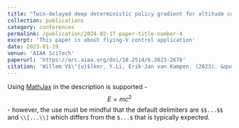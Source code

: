```yaml
---
title: "Twin-delayed deep deterministic policy gradient for altitude control of a flying-wing aircraft with an uncertain aerodynamic model"
collection: publications
category: conferences
permalink: /publication/2024-02-17-paper-title-number-4
excerpt: 'This paper is about flying-V control application'
date: 2023-01-19
venue: 'AIAA SciTech'
paperurl: 'https://arc.aiaa.org/doi/10.2514/6.2023-2678'
citation: 'Willem V$\"{o}$lker, Y.Li, Erik-Jan van Kampen. (2023). &quot;Twin-delayed deep deterministic policy gradient for altitude control of a flying-wing aircraft with an uncertain aerodynamic model.&quot; <i>AIAA SciTech</i>.'
---
```


Using [MathJax](https://www.mathjax.org/) in the description is supported - $$E=mc^2$$ - however, the use must be mindful that the default delimiters are `$$...$$` and `\\[...\\]` which differs from the `$...$` that is typically expected.
